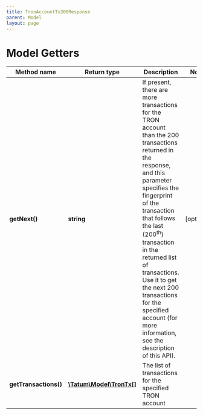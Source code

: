 ```yaml
---
title: TronAccountTx200Response
parent: Model
layout: page
---
```


# Model Getters

Method name | Return type | Description | Notes
------------ | ------------- | ------------- | -------------
**getNext()** | **string** | If present, there are more transactions for the TRON account than the 200 transactions returned in the response, and this parameter specifies the fingerprint of the transaction that follows the last (200<sup>th</sup>) transaction in the returned list of transactions. Use it to get the next 200 transactions for the specified account (for more information, see the description of this API). | [optional]
**getTransactions()** | [**\Tatum\Model\TronTx[]**](../TronTx) | The list of transactions for the specified TRON account |

